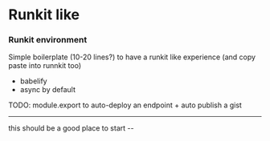 # Runkit like

### Runkit environment

Simple boilerplate (10-20 lines?) to have a runkit like experience (and copy paste into runnkit too)

- babelify
- async by default

TODO: module.export to auto-deploy an endpoint + auto publish a gist


---

this should be a good place to start -- 
